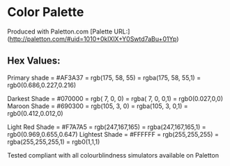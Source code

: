 
#  Color Palette
Produced with Paletton.com
[Palette URL:] (http://paletton.com/#uid=1010+0klXlX+Y0Swtd7aBu+01Yp)


## Hex Values:

Primary shade = #AF3A37 = rgb(175, 58, 55) = rgba(175, 58, 55,1) = rgb0(0.686,0.227,0.216)


Darkest Shade = #070000 = rgb(  7,  0,  0) = rgba(  7,  0,  0,1) = rgb0(0.027,0,0)
Maroon Shade = #690300 = rgb(105,  3,  0) = rgba(105,  3,  0,1) = rgb0(0.412,0.012,0)

Light Red Shade = #F7A7A5 = rgb(247,167,165) = rgba(247,167,165,1) = rgb0(0.969,0.655,0.647)
Lightest Shade = #FFFFFF = rgb(255,255,255) = rgba(255,255,255,1) = rgb0(1,1,1)


Tested compliant with all colourblindness simulators available on Paletton
